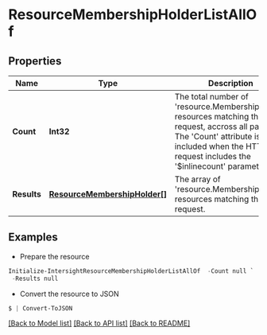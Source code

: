 # ResourceMembershipHolderListAllOf
## Properties

Name | Type | Description | Notes
------------ | ------------- | ------------- | -------------
**Count** | **Int32** | The total number of &#39;resource.MembershipHolder&#39; resources matching the request, accross all pages. The &#39;Count&#39; attribute is included when the HTTP GET request includes the &#39;$inlinecount&#39; parameter. | [optional] 
**Results** | [**ResourceMembershipHolder[]**](ResourceMembershipHolder.md) | The array of &#39;resource.MembershipHolder&#39; resources matching the request. | [optional] 

## Examples

- Prepare the resource
```powershell
Initialize-IntersightResourceMembershipHolderListAllOf  -Count null `
 -Results null
```

- Convert the resource to JSON
```powershell
$ | Convert-ToJSON
```

[[Back to Model list]](../README.md#documentation-for-models) [[Back to API list]](../README.md#documentation-for-api-endpoints) [[Back to README]](../README.md)

